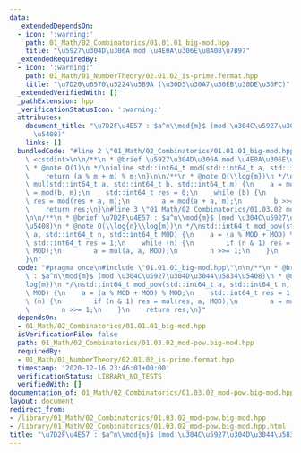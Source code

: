 ```yaml
---
data:
  _extendedDependsOn:
  - icon: ':warning:'
    path: 01_Math/02_Combinatorics/01.01.01_big-mod.hpp
    title: "\u5927\u304D\u306A mod \u4E0A\u306E\u8A08\u7B97"
  _extendedRequiredBy:
  - icon: ':warning:'
    path: 01_Math/01_NumberTheory/02.01.02_is-prime.fermat.hpp
    title: "\u7D20\u6570\u5224\u5B9A (\u30D5\u30A7\u30EB\u30DE\u30FC)"
  _extendedVerifiedWith: []
  _pathExtension: hpp
  _verificationStatusIcon: ':warning:'
  attributes:
    document_title: "\u7D2F\u4E57 : $a^n\\mod{m}$ (mod \u304C\u5927\u304D\u3044\u5834\
      \u5408)"
    links: []
  bundledCode: "#line 2 \"01_Math/02_Combinatorics/01.01.01_big-mod.hpp\"\n#include\
    \ <cstdint>\n\n/**\n * @brief \u5927\u304D\u306A mod \u4E0A\u306E\u8A08\u7B97\n\
    \ * @note O(1)\n */\ninline std::int64_t mod(std::int64_t a, std::int64_t m) {\n\
    \    return (a % m + m) % m;\n}\n\n/**\n * @note O(\\log{m})\n */\ninline std::int64_t\
    \ mul(std::int64_t a, std::int64_t b, std::int64_t m) {\n    a = mod(a, m), b\
    \ = mod(b, m);\n    std::int64_t res = 0;\n    while (b) {\n        if (b & 1)\
    \ res = mod(res + a, m);\n        a = mod(a + a, m);\n        b >>= 1;\n    }\n\
    \    return res;\n}\n#line 3 \"01_Math/02_Combinatorics/01.03.02_mod-pow.big-mod.hpp\"\
    \n\n/**\n * @brief \u7D2F\u4E57 : $a^n\\mod{m}$ (mod \u304C\u5927\u304D\u3044\u5834\
    \u5408)\n * @note O(\\log{n}\\log{m})\n */\nstd::int64_t mod_pow(std::int64_t\
    \ a, std::int64_t n, std::int64_t MOD) {\n    a = (a % MOD + MOD) % MOD;\n   \
    \ std::int64_t res = 1;\n    while (n) {\n        if (n & 1) res = mul(res, a,\
    \ MOD);\n        a = mul(a, a, MOD);\n        n >>= 1;\n    }\n    return res;\n\
    }\n"
  code: "#pragma once\n#include \"01.01.01_big-mod.hpp\"\n\n/**\n * @brief \u7D2F\u4E57\
    \ : $a^n\\mod{m}$ (mod \u304C\u5927\u304D\u3044\u5834\u5408)\n * @note O(\\log{n}\\\
    log{m})\n */\nstd::int64_t mod_pow(std::int64_t a, std::int64_t n, std::int64_t\
    \ MOD) {\n    a = (a % MOD + MOD) % MOD;\n    std::int64_t res = 1;\n    while\
    \ (n) {\n        if (n & 1) res = mul(res, a, MOD);\n        a = mul(a, a, MOD);\n\
    \        n >>= 1;\n    }\n    return res;\n}"
  dependsOn:
  - 01_Math/02_Combinatorics/01.01.01_big-mod.hpp
  isVerificationFile: false
  path: 01_Math/02_Combinatorics/01.03.02_mod-pow.big-mod.hpp
  requiredBy:
  - 01_Math/01_NumberTheory/02.01.02_is-prime.fermat.hpp
  timestamp: '2020-12-16 23:46:01+00:00'
  verificationStatus: LIBRARY_NO_TESTS
  verifiedWith: []
documentation_of: 01_Math/02_Combinatorics/01.03.02_mod-pow.big-mod.hpp
layout: document
redirect_from:
- /library/01_Math/02_Combinatorics/01.03.02_mod-pow.big-mod.hpp
- /library/01_Math/02_Combinatorics/01.03.02_mod-pow.big-mod.hpp.html
title: "\u7D2F\u4E57 : $a^n\\mod{m}$ (mod \u304C\u5927\u304D\u3044\u5834\u5408)"
---
```

